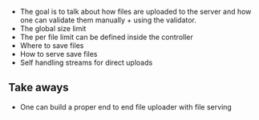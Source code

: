 - The goal is to talk about how files are uploaded to the server and how one can validate them manually + using the validator.
- The global size limit
- The per file limit can be defined inside the controller
- Where to save files
- How to serve save files
- Self handling streams for direct uploads

## Take aways

- One can build a proper end to end file uploader with file serving
